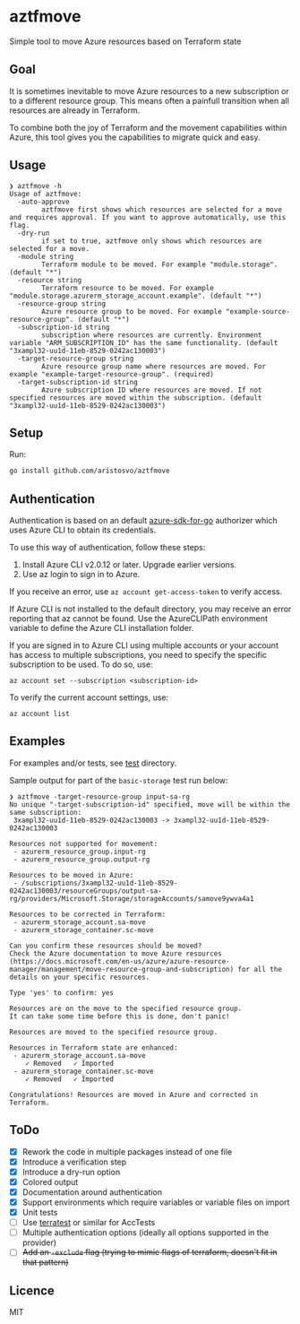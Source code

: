 # aztfmove
Simple tool to move Azure resources based on Terraform state

## Goal
It is sometimes inevitable to move Azure resources to a new subscription or to a different resource group. This means often a painfull transition when all resources are already in Terraform.

To combine both the joy of Terraform and the movement capabilities within Azure, this tool gives you the capabilities to migrate quick and easy.

## Usage
```
❯ aztfmove -h
Usage of aztfmove:
  -auto-approve
        aztfmove first shows which resources are selected for a move and requires approval. If you want to approve automatically, use this flag.
  -dry-run
        if set to true, aztfmove only shows which resources are selected for a move.
  -module string
        Terraform module to be moved. For example "module.storage". (default "*")
  -resource string
        Terraform resource to be moved. For example "module.storage.azurerm_storage_account.example". (default "*")
  -resource-group string
        Azure resource group to be moved. For example "example-source-resource-group". (default "*")
  -subscription-id string
        subscription where resources are currently. Environment variable "ARM_SUBSCRIPTION_ID" has the same functionality. (default "3xampl32-uu1d-11eb-8529-0242ac130003")
  -target-resource-group string
        Azure resource group name where resources are moved. For example "example-target-resource-group". (required)
  -target-subscription-id string
        Azure subscription ID where resources are moved. If not specified resources are moved within the subscription. (default "3xampl32-uu1d-11eb-8529-0242ac130003")
```

## Setup

Run:
```bash
go install github.com/aristosvo/aztfmove
```

## Authentication

Authentication is based on an default [azure-sdk-for-go](https://github.com/Azure/azure-sdk-for-go) authorizer which uses Azure CLI to obtain its credentials.

To use this way of authentication, follow these steps:

1. Install Azure CLI v2.0.12 or later. Upgrade earlier versions.
2. Use az login to sign in to Azure.

If you receive an error, use `az account get-access-token` to verify access.

If Azure CLI is not installed to the default directory, you may receive an error reporting that az cannot be found.
Use the AzureCLIPath environment variable to define the Azure CLI installation folder.

If you are signed in to Azure CLI using multiple accounts or your account has access to multiple subscriptions, you need to specify the specific subscription to be used. To do so, use:

```
az account set --subscription <subscription-id>
```
To verify the current account settings, use:
```
az account list
```


## Examples
For examples and/or tests, see [test](https://github.com/aristosvo/aztfmove/tree/main/test) directory.

Sample output for part of the `basic-storage` test run below:
```
❯ aztfmove -target-resource-group input-sa-rg
No unique "-target-subscription-id" specified, move will be within the same subscription:
 3xampl32-uu1d-11eb-8529-0242ac130003 -> 3xampl32-uu1d-11eb-8529-0242ac130003

Resources not supported for movement:
 - azurerm_resource_group.input-rg
 - azurerm_resource_group.output-rg

Resources to be moved in Azure:
 - /subscriptions/3xampl32-uu1d-11eb-8529-0242ac130003/resourceGroups/output-sa-rg/providers/Microsoft.Storage/storageAccounts/samove9ywva4a1

Resources to be corrected in Terraform:
 - azurerm_storage_account.sa-move
 - azurerm_storage_container.sc-move

Can you confirm these resources should be moved?
Check the Azure documentation to move Azure resources (https://docs.microsoft.com/en-us/azure/azure-resource-manager/management/move-resource-group-and-subscription) for all the details on your specific resources.

Type 'yes' to confirm: yes

Resources are on the move to the specified resource group.
It can take some time before this is done, don't panic!

Resources are moved to the specified resource group.

Resources in Terraform state are enhanced:
 - azurerm_storage_account.sa-move
    ✓ Removed   ✓ Imported
 - azurerm_storage_container.sc-move
    ✓ Removed   ✓ Imported

Congratulations! Resources are moved in Azure and corrected in Terraform.
```


## ToDo
- [x] Rework the code in multiple packages instead of one file
- [x] Introduce a verification step 
- [x] Introduce a dry-run option 
- [x] Colored output
- [x] Documentation around authentication
- [x] Support environments which require variables or variable files on import
- [x] Unit tests
- [ ] Use [terratest](https://terratest.gruntwork.io) or similar for AccTests
- [ ] Multiple authentication options (ideally all options supported in the provider)
- [ ] ~~Add an `-exclude` flag (trying to mimic flags of terraform, doesn't fit in that pattern)~~

## Licence

MIT
